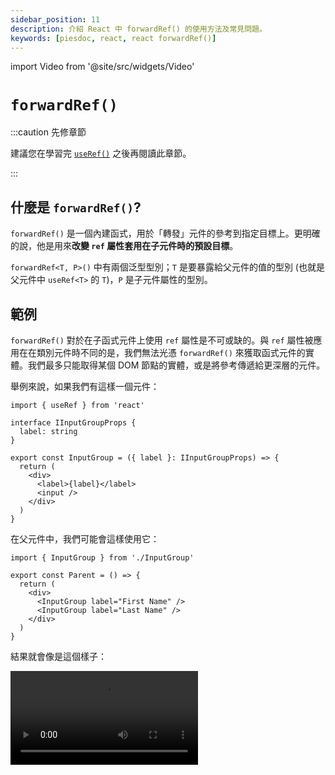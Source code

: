 ```yaml
---
sidebar_position: 11
description: 介紹 React 中 forwardRef() 的使用方法及常見問題。
keywords: [piesdoc, react, react forwardRef()]
---
```


import Video from '@site/src/widgets/Video'

# `forwardRef()`

:::caution 先修章節

建議您在學習完 [`useRef()`](./use-ref#component-instances) 之後再閱讀此章節。

:::

## 什麼是 `forwardRef()`?

`forwardRef()` 是一個內建函式，用於「轉發」元件的參考到指定目標上。更明確的說，他是用來**改變 `ref` 屬性套用在子元件時的預設目標**。

`forwardRef<T, P>()` 中有兩個泛型型別；`T` 是要暴露給父元件的值的型別 (也就是父元件中 `useRef<T>` 的 `T`)，`P` 是子元件屬性的型別。

## 範例

`forwardRef()` 對於在子函式元件上使用 `ref` 屬性是不可或缺的。與 `ref` 屬性被應用在在類別元件時不同的是，我們無法光憑 `forwardRef()` 來獲取函式元件的實體。我們最多只能取得某個 DOM 節點的實體，或是將參考傳遞給更深層的元件。

舉例來說，如果我們有這樣一個元件：

```tsx title="InputGroup.tsx" showLineNumbers
import { useRef } from 'react'

interface IInputGroupProps {
  label: string
}

export const InputGroup = ({ label }: IInputGroupProps) => {
  return (
    <div>
      <label>{label}</label>
      <input />
    </div>
  )
}
```

在父元件中，我們可能會這樣使用它：

```tsx title="Parent.tsx" showLineNumbers
import { InputGroup } from './InputGroup'

export const Parent = () => {
  return (
    <div>
      <InputGroup label="First Name" />
      <InputGroup label="Last Name" />
    </div>
  )
}
```

結果就會像是這個樣子：

<Video src="/video/react/forward-ref_0.mp4" />

目前一切都運作良好，但是我們現在被要求增加一個新的功能－在某個父元件的按鈕被點擊時，我們要聚焦 (focus) 在 "Last Name" 的輸入框上。由於 `<input>` 標籤被放在子元件中，似乎沒有優雅的方式可以達成這個目的。

這就是 `forwardRef()` 有用的地方。它可以讓 `ref` 屬性也能在函式元件上運作，並且轉發參考的對象至 `InputGroup` 中的 `<input>` 上。例如：

```tsx title="InputGroup.tsx" showLineNumbers
import { forwardRef } from 'react'

interface IInputGroupProps {
  label: string
}

// highlight-next-line
export const InputGroup = forwardRef<HTMLInputElement, IInputGroupProps>(
  // highlight-next-line
  ({ label }, ref) => {
    return (
      <div>
        <label>{label}</label>
        {/* highlight-next-line */}
        <input ref={ref} />
      </div>
    )
  }
)
```

如您所見，`ref` 並不會被放在屬性 (props) 之中；相反地，它被放在 `forwardRef()` 的第二個參數中供我們使用。在將 `ref` 綁定到 `<input>` 身上之後，我們終於可以從父元件使用參考取得子元件 `<input>` 的實體：

```tsx title="Parent.tsx" showLineNumbers
import { useRef } from 'react'
import { InputGroup } from './InputGroup'

export const Parent = () => {
  // highlight-next-line
  const lastNameInput = useRef<HTMLInputElement>(null)

  const focusLastNameInput = () => {
    lastNameInput.current?.focus()
  }

  return (
    <div>
      <InputGroup label="First Name" />
      <InputGroup
        {/* highlight-next-line */}
        ref={lastNameInput}
        label="Last Name"
      />
      <button onClick={focusLastNameInput}>
        Focus Last Name Input
      </button>
    </div>
  )
}
```

<Video src="/video/react/forward-ref_1.mp4" />

<details>
  <summary><code>forwardRef()</code> 能用在類別元件身上嗎？</summary>

  可以，但是我們不建議這麼做；為了讓他動起來，一些怪招數是無法避免的。舉例來說：

  ```tsx title="InputGroup.tsx" showLineNumbers
  import { Component, forwardRef } from 'react'

  interface IInputGroupProps {
    label: string
  }

  interface IInputGroupState {}

  export const InputGroup = forwardRef<HTMLInputElement, IInputGroupProps>(
    (props, ref) => {
      // highlight-next-line
      class MyComponent extends Component<IInputGroupProps, IInputGroupState> {
        render() {
          return (
            <div>
              <label>{this.props.label}</label>
              {/* highlight-next-line */}
              <input ref={ref} />
            </div>
          )
        }
      }

      // highlight-next-line
      return <MyComponent {...props} />
    }
  )
  ```

  為了取得 `forwardRef()` 中的 `ref` 並在類別元件中使用，我們得將類別元件定義在 `forwardRef()` 之中 (或是做差不多的事情)。
  
  此外，在這個範例中，由於 `MyComponent` (它是一個元件) 被定義在 `InputGroup` 中 (也是一個元件)，每次 `InputGroup` 重新渲染，`MyComponent` 就會被重新定義；代表「舊的」`<MyComponent {...props} />` 會被卸載，「新的」`<MyComponent {...props} />` 會被掛載，導致我們失去 `MyComponent` 中所有的狀態。

  <Video src="/video/react/forward-ref_with-class-component.mp4" />

  要解決這個問題，最簡單的解決方法就是在第一次渲染之前將 `MyComponent` 的定義記下來，並且從那時起只使用它來進行渲染。例如：

  ```tsx title="InputGroup.tsx" showLineNumbers
  import { Component, forwardRef } from 'react'

  // highlight-next-line
  let MemoizedComponent: Component

  export const InputGroup = forwardRef(
    (props, ref) => {
      class MyComponent extends Component {
        // ...
      }

      // highlight-start
      if (!MemoizedComponent) {
        MemoizedComponent = MyComponent
      }
      // highlight-end

      // highlight-next-line
      return <MemoizedComponent {...props} />
    }
  )
  ```

  總而言之，為了讓事情變得更簡單，我們建議使用類別元件內建的 `ref` 就好了！
</details>

## `useImperativeHandle()`

雖然他的名字聽起來好像和事件監聽或是拖拉功能有關，但其實一點關係也沒有。`useImperativeHandle()` 是一個內建的鉤子 (hook)，用於**改變子元件的 `ref` 屬性暴露給父元件的值**；這個鉤子必須和 `forwardRef()` 一起使用 (因為那是唯一一個能在子元件取得 `ref` 屬性值的方法)。

- `useImperativeHandle()` 中有三個參數，分別為：
  1. 從父元件傳遞下來的 `ref` 屬性；也就是 `forwardRef()` 的第二個參數。
  2. 一個用於暴露數值給父元件的函式。
  3. 一個非必要的依賴值陣列 `dependencies`，用於決定被暴露的數值何時該被重新計算。類似於 [`useEffect()`](./use-effect#useeffect-是如何運作的)，`dependencies` 的預設值為 `undefined`，代表被暴露的數值會在元件重新渲染時重新計算。
- `useImperativeHandle<T, R extends T>()` 中有兩個泛型別；`T` 是參考的型別 (就是父元件中 `useRef<T>` 的 `T`)，`R` 則是被暴露的值的型別，必須擴展 (extends) `T`。

`useImperativeHandle()` 的運作方式就像是把`ref`「攔截」下來，並回傳任何我們想要曝光給父元件的值。

### `useImperativeHandle()` 範例

在 `useImperativeHandle()` 的幫助下，我們現在能從父元件呼叫定義在子元件中的方法，就像類別元件的 `ref` 屬性那樣。

我們必須在強調一次，這個作法只該在**標準的屬性/狀態無法達成您的需求，或是標準的屬性/狀態不便使用時**才被使用。下方是我們在 [`useRef()`](./use-ref) 章節中提到的[其中一個範例](./use-ref#元件實體)，但是使用函式元件的寫法。

```tsx title="Parent.tsx" showLineNumbers
import { useRef } from 'react'
  // highlight-next-line
import { Child, IChild } from './Child'

export const Parent = () => {
  // highlight-next-line
  const child = useRef<IChild>(null)

  const makeChilGetOld = () => {
  // highlight-next-line
    child.current?.getOld()
  }

  return (
    <div>
      {/* highlight-next-line */}
      <Child ref={child} />
      <button onClick={makeChilGetOld}>
        Make Child Get Old
      </button>
    </div>
  )
}
```

```tsx title="Child.tsx" showLineNumbers
import { forwardRef, useImperativeHandle, useState } from 'react'

export interface IChild {
  getOld: () => void
}

export const Child = forwardRef<IChild>((props, ref) => {
  const [age, setAge] = useState(5)

  const getOld = () => {
    setAge((prev) => prev + 1)
  }

  // highlight-next-line
  useImperativeHandle(ref, () => ({ getOld }), [])

  return (
    <h1>Hello, I am {age} years old</h1>
  )
})
```